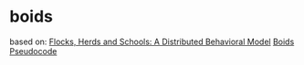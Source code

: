 # boids

based on:
[Flocks, Herds and Schools: A Distributed Behavioral
Model](http://www.cs.toronto.edu/~dt/siggraph97-course/cwr87/)
[Boids Pseudocode](http://www.vergenet.net/~conrad/boids/pseudocode.html#ref1)
